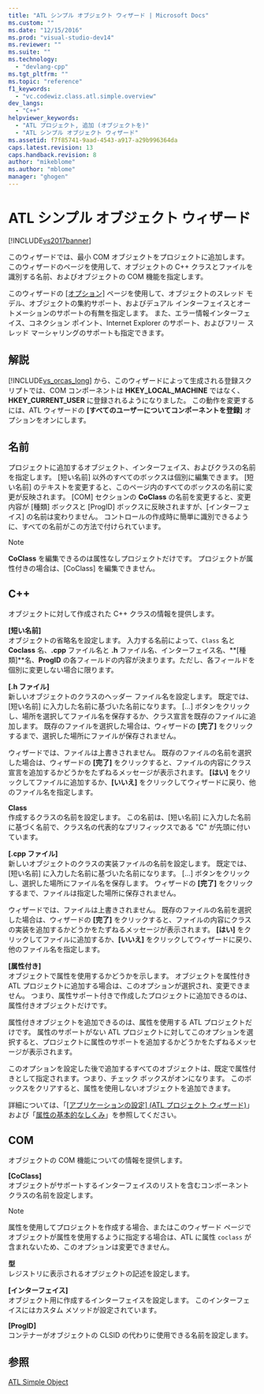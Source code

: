 ```yaml
---
title: "ATL シンプル オブジェクト ウィザード | Microsoft Docs"
ms.custom: ""
ms.date: "12/15/2016"
ms.prod: "visual-studio-dev14"
ms.reviewer: ""
ms.suite: ""
ms.technology: 
  - "devlang-cpp"
ms.tgt_pltfrm: ""
ms.topic: "reference"
f1_keywords: 
  - "vc.codewiz.class.atl.simple.overview"
dev_langs: 
  - "C++"
helpviewer_keywords: 
  - "ATL プロジェクト, 追加 (オブジェクトを)"
  - "ATL シンプル オブジェクト ウィザード"
ms.assetid: f7f85741-9aad-4543-a917-a29b996364da
caps.latest.revision: 13
caps.handback.revision: 8
author: "mikeblome"
ms.author: "mblome"
manager: "ghogen"
---
```

# ATL シンプル オブジェクト ウィザード
[!INCLUDE[vs2017banner](../../assembler/inline/includes/vs2017banner.md)]

このウィザードでは、最小 COM オブジェクトをプロジェクトに追加します。  このウィザードのページを使用して、オブジェクトの C\+\+ クラスとファイルを識別する名前、およびオブジェクトの COM 機能を指定します。  
  
 このウィザードの [&#91;オプション&#93;](../../atl/reference/options-atl-simple-object-wizard.md) ページを使用して、オブジェクトのスレッド モデル、オブジェクトの集約サポート、およびデュアル インターフェイスとオートメーションのサポートの有無を指定します。  また、エラー情報インターフェイス、コネクション ポイント、Internet Explorer のサポート、およびフリー スレッド マーシャリングのサポートも指定できます。  
  
## 解説  
 [!INCLUDE[vs_orcas_long](../../atl/reference/includes/vs_orcas_long_md.md)] から、このウィザードによって生成される登録スクリプトでは、COM コンポーネントは **HKEY\_LOCAL\_MACHINE** ではなく、**HKEY\_CURRENT\_USER** に登録されるようになりました。  この動作を変更するには、ATL ウィザードの **\[すべてのユーザーについてコンポーネントを登録\]** オプションをオンにします。  
  
## 名前  
 プロジェクトに追加するオブジェクト、インターフェイス、およびクラスの名前を指定します。  \[短い名前\] 以外のすべてのボックスは個別に編集できます。  \[短い名前\] のテキストを変更すると、このページ内のすべてのボックスの名前に変更が反映されます。  \[COM\] セクションの **CoClass** の名前を変更すると、変更内容が \[種類\] ボックスと \[ProgID\] ボックスに反映されますが、\[インターフェイス\] の名前は変わりません。  コントロールの作成時に簡単に識別できるように、すべての名前がこの方法で付けられています。  
  
> [!NOTE]
>  **CoClass** を編集できるのは属性なしプロジェクトだけです。  プロジェクトが属性付きの場合は、\[CoClass\] を編集できません。  
  
## C\+\+  
 オブジェクトに対して作成された C\+\+ クラスの情報を提供します。  
  
 **\[短い名前\]**  
 オブジェクトの省略名を設定します。  入力する名前によって、`Class` 名と **Coclass** 名、**.cpp** ファイル名と **.h** ファイル名、インターフェイス名、**\[種類\]**名、**ProgID** の各フィールドの内容が決まります。ただし、各フィールドを個別に変更しない場合に限ります。  
  
 **\[.h ファイル\]**  
 新しいオブジェクトのクラスのヘッダー ファイル名を設定します。  既定では、\[短い名前\] に入力した名前に基づいた名前になります。  \[...\] ボタンをクリックし、場所を選択してファイル名を保存するか、クラス宣言を既存のファイルに追加します。  既存のファイルを選択した場合は、ウィザードの **\[完了\]** をクリックするまで、選択した場所にファイルが保存されません。  
  
 ウィザードでは、ファイルは上書きされません。  既存のファイルの名前を選択した場合は、ウィザードの **\[完了\]** をクリックすると、ファイルの内容にクラス宣言を追加するかどうかをたずねるメッセージが表示されます。  **\[はい\]** をクリックしてファイルに追加するか、**\[いいえ\]** をクリックしてウィザードに戻り、他のファイル名を指定します。  
  
 **Class**  
 作成するクラスの名前を設定します。  この名前は、\[短い名前\] に入力した名前に基づく名前で、クラス名の代表的なプリフィックスである "C" が先頭に付いています。  
  
 **\[.cpp ファイル\]**  
 新しいオブジェクトのクラスの実装ファイルの名前を設定します。  既定では、\[短い名前\] に入力した名前に基づいた名前になります。  \[...\] ボタンをクリックし、選択した場所にファイル名を保存します。  ウィザードの **\[完了\]** をクリックするまで、ファイルは指定した場所に保存されません。  
  
 ウィザードでは、ファイルは上書きされません。  既存のファイルの名前を選択した場合は、ウィザードの **\[完了\]** をクリックすると、ファイルの内容にクラスの実装を追加するかどうかをたずねるメッセージが表示されます。  **\[はい\]** をクリックしてファイルに追加するか、**\[いいえ\]** をクリックしてウィザードに戻り、他のファイル名を指定します。  
  
 **\[属性付き\]**  
 オブジェクトで属性を使用するかどうかを示します。  オブジェクトを属性付き ATL プロジェクトに追加する場合は、このオプションが選択され、変更できません。  つまり、属性サポート付きで作成したプロジェクトに追加できるのは、属性付きオブジェクトだけです。  
  
 属性付きオブジェクトを追加できるのは、属性を使用する ATL プロジェクトだけです。  属性のサポートがない ATL プロジェクトに対してこのオプションを選択すると、プロジェクトに属性のサポートを追加するかどうかをたずねるメッセージが表示されます。  
  
 このオプションを設定した後で追加するすべてのオブジェクトは、既定で属性付きとして指定されます。つまり、チェック ボックスがオンになります。  このボックスをクリアすると、属性を使用しないオブジェクトを追加できます。  
  
 詳細については、「[&#91;アプリケーションの設定&#93; \(ATL プロジェクト ウィザード\)](../Topic/Application%20Settings,%20ATL%20Project%20Wizard.md)」および「[属性の基本的なしくみ](../../windows/basic-mechanics-of-attributes.md)」を参照してください。  
  
## COM  
 オブジェクトの COM 機能についての情報を提供します。  
  
 **\[CoClass\]**  
 オブジェクトがサポートするインターフェイスのリストを含むコンポーネント クラスの名前を設定します。  
  
> [!NOTE]
>  属性を使用してプロジェクトを作成する場合、またはこのウィザード ページでオブジェクトが属性を使用するように指定する場合は、ATL に属性 `coclass` が含まれないため、このオプションは変更できません。  
  
 **型**  
 レジストリに表示されるオブジェクトの記述を設定します。  
  
 **\[インターフェイス\]**  
 オブジェクト用に作成するインターフェイスを設定します。  このインターフェイスにはカスタム メソッドが設定されています。  
  
 **\[ProgID\]**  
 コンテナーがオブジェクトの CLSID の代わりに使用できる名前を設定します。  
  
## 参照  
 [ATL Simple Object](../../atl/reference/adding-an-atl-simple-object.md)
